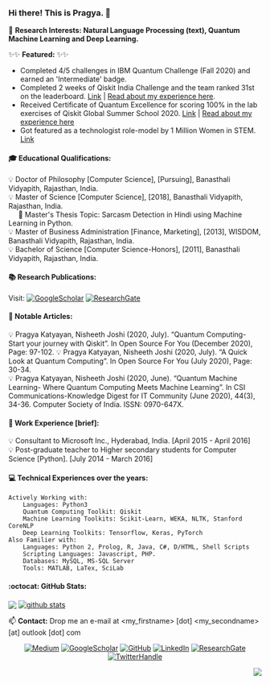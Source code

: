 
### Hi there! This is Pragya. 👋

🔭 **Research Interests: Natural Language Processing (text), Quantum Machine Learning and Deep Learning.**

:sparkles::sparkles: **Featured:** :sparkles::sparkles: 

- Completed 4/5 challenges in IBM Quantum Challenge (Fall 2020) and earned an 'Intermediate' badge.
- Completed 2 weeks of Qiskit India Challenge and the team ranked 31st on the leaderboard. [Link](https://www.linkedin.com/feed/update/urn:li:activity:6719509623524642816/) | [Read about my experience here](https://medium.com/@pragyakatyayan/the-qiskit-challenge-india-two-week-hackathon-in-quantum-machine-learning-58b0a3d26046).     
- Received Certificate of Quantum Excellence for scoring 100% in the lab exercises of Qiskit Global Summer School 2020. [Link](https://www.linkedin.com/feed/update/urn:li:activity:6704635671534981120/) | [Read about my experience here](https://medium.com/@pragyakatyayan/the-qiskit-global-summer-school-2020-my-quantum-awakening-9d5bb644a492)     
- Got featured as a technologist role-model by 1 Million Women in STEM. [Link](https://www.1mwis.com/profiles/Pragya-Katyayan)

#### :mortar_board: Educational Qualifications:

:bulb: Doctor of Philosophy [Computer Science], [Pursuing], Banasthali Vidyapith, Rajasthan, India.  
:bulb: Master of Science [Computer Science], [2018], Banasthali Vidyapith, Rajasthan, India.   
&nbsp;&nbsp;&nbsp;&nbsp;&nbsp;:closed_book: Master's Thesis Topic: Sarcasm Detection in Hindi using Machine Learning in Python.    
:bulb: Master of Business Administration [Finance, Marketing], [2013], WISDOM, Banasthali Vidyapith, Rajasthan, India.    
:bulb: Bachelor of Science [Computer Science-Honors], [2011], Banasthali Vidyapith, Rajasthan, India.    

#### :books: Research Publications: 

Visit: <a href="https://scholar.google.com/citations?user=HZTqQX8AAAAJ&hl=en"><img src="https://img.shields.io/badge/Google%20Scholar-blue" alt="GoogleScholar"></a>
<a href="https://www.researchgate.net/profile/Pragya_Katyayan/research"><img src="https://img.shields.io/badge/ResearchGate-black.svg?logo=researchgate" alt="ResearchGate"></a>

#### :high_brightness: Notable Articles:

:bulb: Pragya Katyayan, Nisheeth Joshi (2020, July). “Quantum Computing-Start your journey with Qiskit”. In Open Source For You (December 2020), Page: 97-102.
:bulb: Pragya Katyayan, Nisheeth Joshi (2020, July). “A Quick Look at Quantum Computing”. In Open Source For You (July 2020), Page: 30-34.    
:bulb: Pragya Katyayan, Nisheeth Joshi (2020, June). “Quantum Machine Learning- Where Quantum Computing Meets Machine Learning”. In CSI Communications-Knowledge Digest for IT Community (June 2020), 44(3), 34-36. Computer Society of India. ISSN: 0970-647X.

#### :high_brightness: Work Experience [brief]:

:bulb: Consultant to Microsoft Inc., Hyderabad, India. [April 2015 - April 2016]     
:bulb: Post-graduate teacher to Higher secondary students for Computer Science [Python]. [July 2014 - March 2016]

#### :computer: Technical Experiences over the years:
	
	Actively Working with:
		Languages: Python3
		Quantum Computing Toolkit: Qiskit
		Machine Learning Toolkits: Scikit-Learn, WEKA, NLTK, Stanford CoreNLP
		Deep Learning Toolkits: Tensorflow, Keras, PyTorch
	Also Familier with:
		Languages: Python 2, Prolog, R, Java, C#, D/HTML, Shell Scripts
		Scripting Languages: Javascript, PHP.
		Databases: MySQL, MS-SQL Server
		Tools: MATLAB, LaTex, SciLab

#### :octocat: GitHub Stats:

<a href="https://github.com/pragyakatyayan"><img align="center" src="https://github-readme-stats.vercel.app/api/top-langs/?username=pragyakatyayan" /></a> <a href="https://github.com/pragyakatyayan">
 <img align="center" src="https://github-readme-stats.vercel.app/api?username=pragyakatyayan&&hide=issues&count_private=true&show_icons=true" alt="github stats"/>
</a>

📫 **Contact:** Drop me an e-mail at <my_firstname> [dot] <my_secondname> [at] outlook [dot] com

<p align="center">
	<a href="https://medium.com/@pragyakatyayan"><img src="https://img.shields.io/badge/Medium--_.svg?style=social&logo=medium" alt="Medium"></a>
	<a href="https://scholar.google.com/citations?user=HZTqQX8AAAAJ&hl=en"><img src="https://img.shields.io/badge/Google%20Scholar--_.svg?style=social&logo=scholar" alt="GoogleScholar"></a>
	<a href="https://github.com/pragyakatyayan"><img src="https://img.shields.io/github/followers/pragyakatyayan.svg?label=GitHub&style=social" alt="GitHub"></a>
	<a href="https://www.linkedin.com/in/pragyakatyayan"><img src="https://img.shields.io/badge/LinkedIn--_.svg?style=social&logo=linkedin" alt="LinkedIn"></a>
	<a href="https://www.researchgate.net/profile/Pragya_Katyayan/research"><img src="https://img.shields.io/badge/ResearchGate--_.svg?style=social&logo=researchgate" alt="ResearchGate"></a>
	<a href="https://twitter.com/pragyakatyayan"><img src="https://img.shields.io/badge/Twitter--_.svg?style=social&logo=twitter" alt="TwitterHandle"></a>
	
</p>

<p align="right"> <img src="https://komarev.com/ghpvc/?username=pragyakatyayan&label=Visits&color=orange&style=plastic" /> </p>

